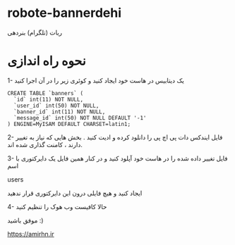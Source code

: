 # robote-bannerdehi
ربات (تلگرام) بنردهی


# نحوه راه اندازی
1- یک دیتابیس در هاست خود ایجاد کنید و کوئری زیر را در آن اجرا کنید
```
CREATE TABLE `banners` (
  `id` int(11) NOT NULL,
  `user_id` int(50) NOT NULL,
  `banner_id` int(11) NOT NULL,
  `message_id` int(50) NOT NULL DEFAULT '-1'
) ENGINE=MyISAM DEFAULT CHARSET=latin1;
```

2- فایل ایندکس دات پی اچ پی را دانلود کرده و ادیت کنید .
بخش هایی که نیاز به تغییر دارند ، کامنت گذاری شده اند.


3- فایل تغییر داده شده را در هاست خود آپلود کنید و در کنار همین فایل یک دایرکتوری با اسم 

users 

ایجاد کنید و هیچ فایلی درون این دایرکتوری قرار ندهید


4- حالا کافیست وب هوک را تنظیم کنید


موفق باشید :)

https://amirhn.ir
